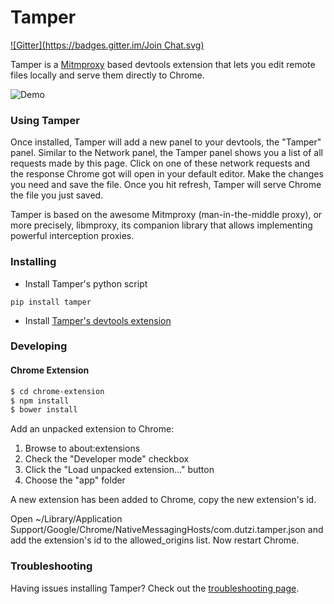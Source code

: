 # Tamper
[![Gitter](https://badges.gitter.im/Join Chat.svg)](https://gitter.im/dutzi/tamper?utm_source=badge&utm_medium=badge&utm_campaign=pr-badge&utm_content=badge)

Tamper is a [Mitmproxy](http://www.mitmproxy.org) based devtools extension that lets you edit remote files locally and serve them directly to Chrome.

![Demo](https://github.com/dutzi/tamper/blob/master/assets/demo.gif)
### Using Tamper

Once installed, Tamper will add a new panel to your devtools, the "Tamper" panel. Similar to the Network panel, the Tamper panel shows you a list of all requests made by this page. Click on one of these network requests and the response Chrome got will open in your default editor. Make the changes you need and save the file. Once you hit refresh, Tamper will serve Chrome the file you just saved.

Tamper is based on the awesome Mitmproxy (man-in-the-middle proxy), or more precisely, libmproxy, its companion library that allows implementing powerful interception proxies.

### Installing

* Install Tamper's python script
```
pip install tamper
```
* Install [Tamper's devtools extension](https://chrome.google.com/webstore/detail/tamper/mabhojhgigkmnkppkncbkblecnnanfmd)

### Developing

#### Chrome Extension

```bash
$ cd chrome-extension
$ npm install
$ bower install
```

Add an unpacked extension to Chrome:

1. Browse to about:extensions
2. Check the "Developer mode" checkbox
3. Click the "Load unpacked extension..." button
4. Choose the "app" folder

A new extension has been added to Chrome, copy the new extension's id.

Open ~/Library/Application Support/Google/Chrome/NativeMessagingHosts/com.dutzi.tamper.json and add the extension's id to the allowed_origins list. Now restart Chrome.

### Troubleshooting

Having issues installing Tamper? Check out the [troubleshooting page](https://github.com/dutzi/tamper/wiki/Troubleshooting).
